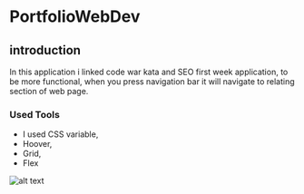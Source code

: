 # PortfolioWebDev
## introduction
In this application i linked code war kata and SEO first week application, to be more functional, when you press navigation bar it will navigate to relating section of web page. 
### Used Tools
- I used CSS variable,
- Hoover,
- Grid,
- Flex

![alt text](./images/Screenshot%202023-10-31%20at%2023.31.14.png)
